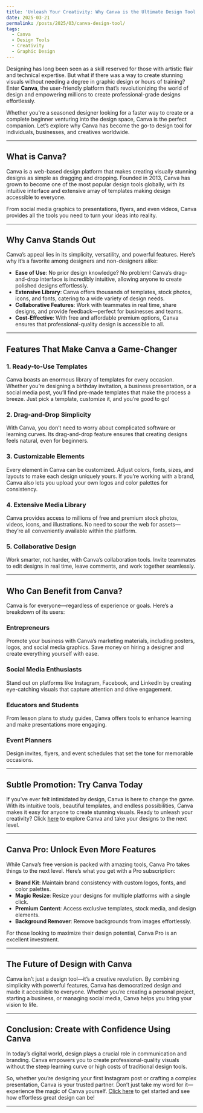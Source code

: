 ```yaml
---
title: 'Unleash Your Creativity: Why Canva is the Ultimate Design Tool for Everyone'
date: 2025-03-21
permalink: /posts/2025/03/canva-design-tool/
tags:
  - Canva
  - Design Tools
  - Creativity
  - Graphic Design
---
```


Designing has long been seen as a skill reserved for those with artistic flair and technical expertise. But what if there was a way to create stunning visuals without needing a degree in graphic design or hours of training? Enter **Canva**, the user-friendly platform that’s revolutionizing the world of design and empowering millions to create professional-grade designs effortlessly.

Whether you're a seasoned designer looking for a faster way to create or a complete beginner venturing into the design space, Canva is the perfect companion. Let’s explore why Canva has become the go-to design tool for individuals, businesses, and creatives worldwide.

---

## What is Canva?

Canva is a web-based design platform that makes creating visually stunning designs as simple as dragging and dropping. Founded in 2013, Canva has grown to become one of the most popular design tools globally, with its intuitive interface and extensive array of templates making design accessible to everyone.

From social media graphics to presentations, flyers, and even videos, Canva provides all the tools you need to turn your ideas into reality.

---

## Why Canva Stands Out

Canva’s appeal lies in its simplicity, versatility, and powerful features. Here’s why it’s a favorite among designers and non-designers alike:

- **Ease of Use**: No prior design knowledge? No problem! Canva’s drag-and-drop interface is incredibly intuitive, allowing anyone to create polished designs effortlessly.
- **Extensive Library**: Canva offers thousands of templates, stock photos, icons, and fonts, catering to a wide variety of design needs.
- **Collaborative Features**: Work with teammates in real time, share designs, and provide feedback—perfect for businesses and teams.
- **Cost-Effective**: With free and affordable premium options, Canva ensures that professional-quality design is accessible to all.

---

## Features That Make Canva a Game-Changer

### 1. **Ready-to-Use Templates**

Canva boasts an enormous library of templates for every occasion. Whether you’re designing a birthday invitation, a business presentation, or a social media post, you’ll find pre-made templates that make the process a breeze. Just pick a template, customize it, and you’re good to go!

### 2. **Drag-and-Drop Simplicity**

With Canva, you don’t need to worry about complicated software or learning curves. Its drag-and-drop feature ensures that creating designs feels natural, even for beginners.

### 3. **Customizable Elements**

Every element in Canva can be customized. Adjust colors, fonts, sizes, and layouts to make each design uniquely yours. If you’re working with a brand, Canva also lets you upload your own logos and color palettes for consistency.

### 4. **Extensive Media Library**

Canva provides access to millions of free and premium stock photos, videos, icons, and illustrations. No need to scour the web for assets—they’re all conveniently available within the platform.

### 5. **Collaborative Design**

Work smarter, not harder, with Canva’s collaboration tools. Invite teammates to edit designs in real time, leave comments, and work together seamlessly.

---

## Who Can Benefit from Canva?

Canva is for everyone—regardless of experience or goals. Here’s a breakdown of its users:

### Entrepreneurs
Promote your business with Canva’s marketing materials, including posters, logos, and social media graphics. Save money on hiring a designer and create everything yourself with ease.

### Social Media Enthusiasts
Stand out on platforms like Instagram, Facebook, and LinkedIn by creating eye-catching visuals that capture attention and drive engagement.

### Educators and Students
From lesson plans to study guides, Canva offers tools to enhance learning and make presentations more engaging.

### Event Planners
Design invites, flyers, and event schedules that set the tone for memorable occasions.

---

## Subtle Promotion: Try Canva Today

If you’ve ever felt intimidated by design, Canva is here to change the game. With its intuitive tools, beautiful templates, and endless possibilities, Canva makes it easy for anyone to create stunning visuals. Ready to unleash your creativity? Click [here](https://bit.ly/trycanvadesign) to explore Canva and take your designs to the next level.

---

## Canva Pro: Unlock Even More Features

While Canva’s free version is packed with amazing tools, Canva Pro takes things to the next level. Here’s what you get with a Pro subscription:

- **Brand Kit**: Maintain brand consistency with custom logos, fonts, and color palettes.
- **Magic Resize**: Resize your designs for multiple platforms with a single click.
- **Premium Content**: Access exclusive templates, stock media, and design elements.
- **Background Remover**: Remove backgrounds from images effortlessly.

For those looking to maximize their design potential, Canva Pro is an excellent investment.

---

## The Future of Design with Canva

Canva isn’t just a design tool—it’s a creative revolution. By combining simplicity with powerful features, Canva has democratized design and made it accessible to everyone. Whether you’re creating a personal project, starting a business, or managing social media, Canva helps you bring your vision to life.

---

## Conclusion: Create with Confidence Using Canva

In today’s digital world, design plays a crucial role in communication and branding. Canva empowers you to create professional-quality visuals without the steep learning curve or high costs of traditional design tools.

So, whether you’re designing your first Instagram post or crafting a complex presentation, Canva is your trusted partner. Don’t just take my word for it—experience the magic of Canva yourself. [Click here](https://bit.ly/trycanvadesign) to get started and see how effortless great design can be!

---
